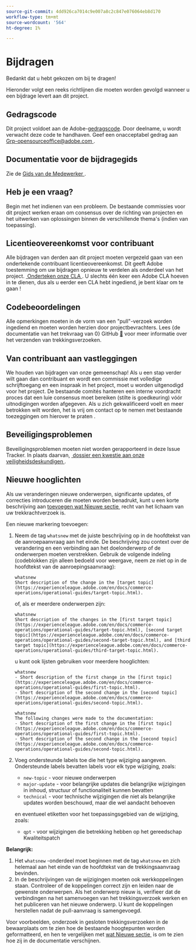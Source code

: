 ```yaml
---
source-git-commit: 4dd926ca7014c9e007a8c2c847e076064eb8d170
workflow-type: tm+mt
source-wordcount: '564'
ht-degree: 1%

---
```

# Bijdragen

Bedankt dat u hebt gekozen om bij te dragen!

Hieronder volgt een reeks richtlijnen die moeten worden gevolgd wanneer u een bijdrage levert aan dit project.

## Gedragscode

Dit project voldoet aan de Adobe-[gedragscode](code-of-conduct.md). Door deelname,
u wordt verwacht deze code te handhaven. Geef een onacceptabel gedrag aan
[&#x200B; Grp-opensourceoffice@adobe.com &#x200B;](mailto:Grp-opensourceoffice@adobe.com).

## Documentatie voor de bijdragegids

Zie de [&#x200B; Gids van de Medewerker &#x200B;](https://experienceleague.adobe.com/nl/docs/contributor/contributor-guide/introduction).

## Heb je een vraag?

Begin met het indienen van een probleem. De bestaande commissies voor dit project werken eraan om
consensus over de richting van projecten en het uitwerken van oplossingen binnen de verschillende thema&#39;s
(indien van toepassing).

## Licentieovereenkomst voor contribuant

Alle bijdragen van derden aan dit project moeten vergezeld gaan van een ondertekende contribuant
licentieovereenkomst. Dit geeft Adobe toestemming om uw bijdragen opnieuw te verdelen
als onderdeel van het project. [&#x200B; Onderteken onze CLA &#x200B;](https://opensource.adobe.com/cla.html). U
slechts één keer een Adobe CLA hoeven in te dienen, dus als u eerder een CLA hebt ingediend,
je bent klaar om te gaan !

## Codebeoordelingen

Alle opmerkingen moeten in de vorm van een &quot;pull&quot;-verzoek worden ingediend en moeten worden herzien
door projectbevrachters. Lees {de documentatie van het trekvraag van 0} GitHub [&#128279;](https://docs.github.com/en/pull-requests/collaborating-with-pull-requests/proposing-changes-to-your-work-with-pull-requests/about-pull-requests)
voor meer informatie over het verzenden van trekkingsverzoeken.

<!--
Lastly, please follow the [pull request template](PULL_REQUEST_TEMPLATE.md) when
submitting a pull request!
-->

## Van contribuant aan vastleggingen

We houden van bijdragen van onze gemeenschap! Als u een stap verder wilt gaan dan contribuant
en wordt een commissie met volledige schrijftoegang en een inspraak in het project, moet u
worden uitgenodigd voor het project. De bestaande comités hanteren een interne voordracht
proces dat een luie consensus moet bereiken (stilte is goedkeuring) vóór uitnodigingen
worden afgegeven. Als u zich gekwalificeerd voelt en meer betrokken wilt worden,
het is vrij om contact op te nemen met bestaande toezeggingen om hierover te praten .

## Beveiligingsproblemen

Beveiligingsproblemen moeten niet worden gerapporteerd in deze Issue Tracker. In plaats daarvan, [&#x200B; dossier een kwestie aan onze veiligheidsdeskundigen &#x200B;](https://helpx.adobe.com/nl/security/alertus.html).

## Nieuwe hooglichten

Als uw veranderingen nieuwe onderwerpen, significante updates, of correcties introduceren die moeten worden benadrukt, kunt u een korte beschrijving aan [&#x200B; toevoegen wat Nieuwe sectie &#x200B;](https://experienceleague.adobe.com/nl/docs/commerce-operations/operational-guides/home#whats-new) recht van het lichaam van uw trekkrachtverzoek is.

Een nieuwe markering toevoegen:

1. Neem de tag `whatsnew` met de juiste beschrijving op in de hoofdtekst van de aanroepaanvraag aan het einde. De beschrijving zou context over de verandering en een verbinding aan het doelonderwerp of de onderwerpen moeten verstrekken. Gebruik de volgende indeling (codeblokken zijn alleen bedoeld voor weergave, neem ze niet op in de hoofdtekst van de aanroepingsaanvraag):

   ```text
   whatsnew
   Short description of the change in the [target topic](https://experienceleague.adobe.com/en/docs/commerce-operations/operational-guides/target-topic.html).
   ```

   of, als er meerdere onderwerpen zijn:

   ```text
   whatsnew
   Short description of the changes in the [first target topic](https://experienceleague.adobe.com/en/docs/commerce-operations/operational-guides/target-topic.html), [second target topic](https://experienceleague.adobe.com/en/docs/commerce-operations/operational-guides/second-target-topic.html), and [third target topic](https://experienceleague.adobe.com/en/docs/commerce-operations/operational-guides/third-target-topic.html).
   ```

   u kunt ook lijsten gebruiken voor meerdere hooglichten:

   ```text
   whatsnew
   - Short description of the first change in the [first topic](https://experienceleague.adobe.com/en/docs/commerce-operations/operational-guides/first-topic.html).
   - Short description of the second change in the [second topic](https://experienceleague.adobe.com/en/docs/commerce-operations/operational-guides/second-topic.html).
   ```

   ```text
   whatsnew
   The following changes were made to the documentation:
   - Short description of the first change in the [first topic](https://experienceleague.adobe.com/en/docs/commerce-operations/operational-guides/first-topic.html).
   - Short description of the second change in the [second topic](https://experienceleague.adobe.com/en/docs/commerce-operations/operational-guides/second-topic.html).
   ```

1. Voeg ondersteunde labels toe die het type wijziging aangeven. Ondersteunde labels bevatten labels voor elk type wijziging, zoals:

   - `new-topic` - voor nieuwe onderwerpen
   - `major-update` - voor belangrijke updates die belangrijke wijzigingen in inhoud, structuur of functionaliteit kunnen bevatten
   - `technical` - voor technische wijzigingen die niet als belangrijke updates worden beschouwd, maar die wel aandacht behoeven

   en eventueel etiketten voor het toepassingsgebied van de wijziging, zoals:

   - `qpt` - voor wijzigingen die betrekking hebben op het gereedschap Kwaliteitspatch

**Belangrijk:**

1. Het `whatsnew` -onderdeel moet beginnen met de tag `whatsnew` en zich helemaal aan het einde van de hoofdtekst van de trekkingsaanvraag bevinden.
1. In de beschrijvingen van de wijzigingen moeten ook werkkoppelingen staan. Controleer of de koppelingen correct zijn en leiden naar de gewenste onderwerpen. Als het onderwerp nieuw is, verifieer dat de verbindingen na het samenvoegen van het trekkingsverzoek werken en het publiceren van het nieuwe onderwerp. U kunt de koppelingen herstellen nadat de pull-aanvraag is samengevoegd.

Voor voorbeelden, onderzoek in gesloten trekkingsverzoeken in de bewaarplaats om te zien hoe de bestaande hoogtepunten worden geformatteerd, en hen te vergelijken met [&#x200B; wat Nieuwe sectie &#x200B;](https://experienceleague.adobe.com/nl/docs/commerce-operations/operational-guides/home#whats-new) is om te zien hoe zij in de documentatie verschijnen.
